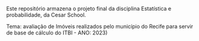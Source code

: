 Este repositório armazena o projeto final da disciplina Estatística e probabilidade, da Cesar School.

Tema: avaliação de Imóveis realizados pelo município do Recife para servir de base de cálculo do ITBI - ANO: 2023)
